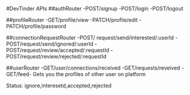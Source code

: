 #DevTinder APIs
##authRouter
-POST/signup
-POST/login
-POST/logout

##profileRouter
-GET/profile/view
-PATCH/profile/edit
-PATCH/profile/password

##connectionRequestRouter
-POST/ request/send/interested/:userId
-POST/request/send/ignored/:userId
-POST/request/review/accepted/:requestId
-POST/request/review/rejected/:requestId

##userRouter
-GET/user/connections/received
-GET/requests/reveived
-GET/feed- Gets you the profiles of other user on platform


Status: ignore,interesetd,accepted,rejected